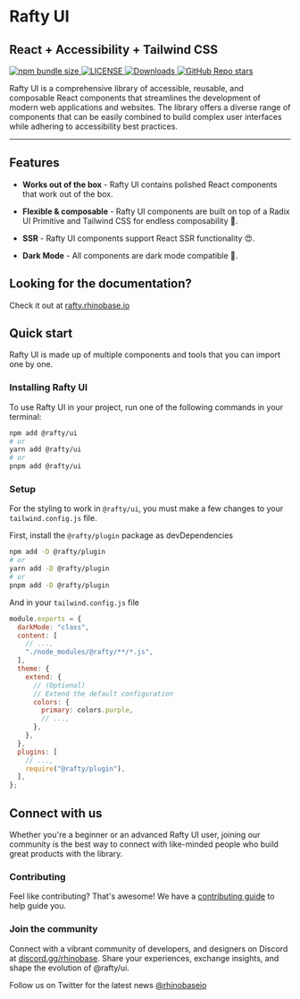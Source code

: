 # Rafty UI

## React + Accessibility + Tailwind CSS

<a href="https://bundlephobia.com/package/@rafty/ui">
  <img alt="npm bundle size" src="https://img.shields.io/bundlephobia/min/%40rafty%2Fui?style=flat&colorA=111111&colorB=ffffff">
</a>
<a aria-label="LICENSE" href="https://github.com/rhinobase/raftyui/blob/main/LICENSE">
  <img alt="LICENSE" src="https://img.shields.io/github/license/rhinobase/raftyui?style=flat&colorA=111111&colorB=ffffff">
</a>
<a aria-label="Downloads" href="https://www.npmjs.com/package/@rafty/ui">
  <img alt="Downloads" src="https://img.shields.io/npm/dm/@rafty/ui.svg?style=flat&colorA=111111&colorB=ffffff">
</a>
<a aria-label="GitHub Repo stars" href="https://github.com/rhinobase/raftyui">
  <img alt="GitHub Repo stars" src="https://img.shields.io/github/stars/rhinobase/raftyui?style=flat&colorA=111111&colorB=ffffff">
</a>

Rafty UI is a comprehensive library of accessible, reusable, and composable React components that streamlines the development of modern web applications and websites. The library offers a diverse range of components that can be easily combined to build complex user interfaces while adhering to accessibility best practices.

---

## Features

- **Works out of the box** - Rafty UI contains polished React components that work out of the box.

- **Flexible & composable** - Rafty UI components are built on top of a Radix UI Primitive and Tailwind CSS for endless composability 🧰.

- **SSR** - Rafty UI components support React SSR functionality 😍.

- **Dark Mode** - All components are dark mode compatible 🌙.

## Looking for the documentation?

Check it out at [rafty.rhinobase.io](https://rafty.rhinobase.io)

## Quick start

Rafty UI is made up of multiple components and tools that you can import one by one.

### Installing Rafty UI

To use Rafty UI in your project, run one of the following commands in your terminal:

```sh
npm add @rafty/ui
# or
yarn add @rafty/ui
# or
pnpm add @rafty/ui
```

### Setup

For the styling to work in `@rafty/ui`, you must make a few changes to your `tailwind.config.js` file.

First, install the `@rafty/plugin` package as devDependencies

```sh
npm add -D @rafty/plugin
# or
yarn add -D @rafty/plugin
# or
pnpm add -D @rafty/plugin
```

And in your `tailwind.config.js` file

```js
module.exports = {
  darkMode: "class",
  content: [
    // ...,
    "./node_modules/@rafty/**/*.js",
  ],
  theme: {
    extend: {
      // (Optional)
      // Extend the default configuration
      colors: {
        primary: colors.purple,
        // ...,
      },
    },
  },
  plugins: [
    // ...,
    require("@rafty/plugin"),
  ],
};
```

## Connect with us

Whether you're a beginner or an advanced Rafty UI user, joining our community is the best way to connect with like-minded people who build great products with the library.

### Contributing

Feel like contributing? That's awesome! We have a [contributing guide](https://github.com/rhinobase/raftyui/blob/main/CONTRIBUTING.md) to help guide you.

### Join the community

Connect with a vibrant community of developers, and designers on Discord at [discord.gg/rhinobase](https://discord.gg/YtzxUfCk8c). Share your experiences, exchange insights, and shape the evolution of @rafty/ui.

Follow us on Twitter for the latest news [@rhinobaseio](https://twitter.com/rhinobaseio)
